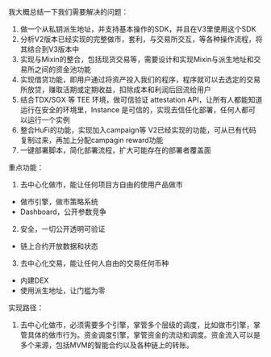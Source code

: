 我大概总结一下我们需要解决的问题：
1. 做一个从私钥派生地址，并支持基本操作的SDK，并且在V3里使用这个SDK
2. 分析V2版本已经实现的完整做市，套利，与交易所交互，等各种操作流程，将其结合到V3版本中
3. 实现与Mixin的整合，包括现货交易等，需要设计和实现Mixin与派生地址和交易所之间的资金池功能
4. 实现借贷功能，即用户通过将资产投入我们的程序，程序就可以去选定的交易所放贷，赚取活期或定期收益，扣除成本和利润后回流给用户
5. 结合TDX/SGX 等 TEE 环境，做可信验证 attestation API，让所有人都能知道运行在安全的环境里，Instance 是可信的，实现去信任化部署，任何人都可以运行一个实例
6. 整合HuFi的功能，实现加入campaign等 V2已经实现的功能，可从已有代码复制过来，再加上分配campagin reward功能
7. 一键部署脚本，简化部署流程，扩大可能存在的部署者覆盖面


重点功能：
1. 去中心化做市，能让任何项目方自由的使用产品做市
  - 做市引擎，做市策略系统
  - Dashboard，公开参数竞争

2. 安全，一切公开透明可验证
  - 链上合约开放数据和状态

3. 去中心化交易，能让任何人自由的交易任何币种
  - 内建DEX
  - 使用派生地址，让门槛为零


实现路径：
1. 去中心化做市，必须需要多个引擎，掌管多个层级的调度，比如做市引擎，掌管具体的做市行为。资金调度引擎，掌管资金的流动和调度。资金流入可以是多个来源，包括MVM的智能合约以及各种链上的转账。
